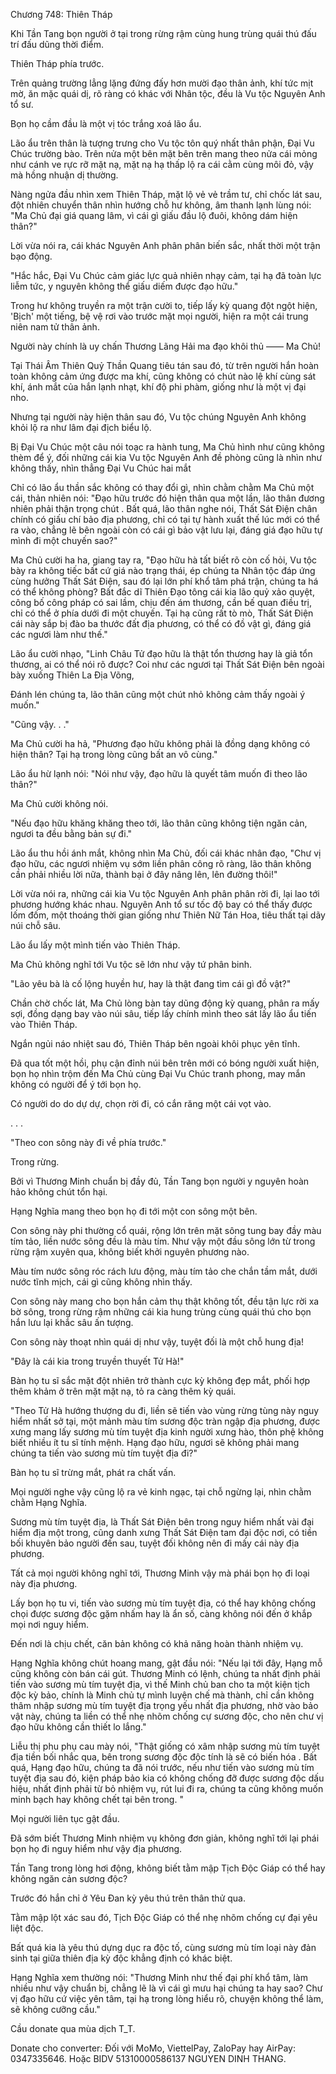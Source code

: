 




Chương 748: Thiên Tháp


Khi Tần Tang bọn người ở tại trong rừng rậm cùng hung trùng quái thú đấu trí đấu dũng thời điểm.

Thiên Tháp phía trước.

Trên quảng trường lẳng lặng đứng đấy hơn mười đạo thân ảnh, khí tức mịt mờ, ăn mặc quái dị, rõ ràng có khác với Nhân tộc, đều là Vu tộc Nguyên Anh tổ sư.

Bọn họ cầm đầu là một vị tóc trắng xoá lão ẩu.

Lão ẩu trên thân là tượng trưng cho Vu tộc tôn quý nhất thân phận, Đại Vu Chúc trường bào. Trên nửa một bên mặt bên trên mang theo nửa cái mỏng như cánh ve rực rỡ mặt nạ, mặt nạ hạ thấp lộ ra cái cằm cùng môi đỏ, vậy mà hồng nhuận dị thường.

Nàng ngửa đầu nhìn xem Thiên Tháp, mặt lộ vẻ vẻ trầm tư, chỉ chốc lát sau, đột nhiên chuyển thân nhìn hướng chỗ hư không, âm thanh lạnh lùng nói: "Ma Chủ đại giá quang lâm, vì cái gì giấu đầu lộ đuôi, không dám hiện thân?"

Lời vừa nói ra, cái khác Nguyên Anh phân phân biến sắc, nhất thời một trận bạo động.

"Hắc hắc, Đại Vu Chúc cảm giác lực quả nhiên nhạy cảm, tại hạ đã toàn lực liễm tức, y nguyên không thể giấu diếm được đạo hữu."

Trong hư không truyền ra một trận cười to, tiếp lấy kỳ quang đột ngột hiện, 'Bịch' một tiếng, bệ vệ rơi vào trước mặt mọi người, hiện ra một cái trung niên nam tử thân ảnh.

Người này chính là uy chấn Thương Lãng Hải ma đạo khôi thủ —— Ma Chủ!

Tại Thái Âm Thiên Quỷ Thần Quang tiêu tán sau đó, từ trên người hắn hoàn toàn không cảm ứng được ma khí, cũng không có chút nào lệ khí cùng sát khí, ánh mắt của hắn lạnh nhạt, khí độ phi phàm, giống như là một vị đại nho.

Nhưng tại người này hiện thân sau đó, Vu tộc chúng Nguyên Anh không khỏi lộ ra như lâm đại địch biểu lộ.

Bị Đại Vu Chúc một câu nói toạc ra hành tung, Ma Chủ hình như cũng không thèm để ý, đối những cái kia Vu tộc Nguyên Anh đề phòng cũng là nhìn như không thấy, nhìn thẳng Đại Vu Chúc hai mắt

Chỉ có lão ẩu thần sắc không có thay đổi gì, nhìn chằm chằm Ma Chủ một cái, thản nhiên nói: "Đạo hữu trước đó hiện thân qua một lần, lão thân đương nhiên phải thận trọng chút . Bất quá, lão thân nghe nói, Thất Sát Điện chân chính có giấu chí bảo địa phương, chỉ có tại tự hành xuất thế lúc mới có thể ra vào, chẳng lẽ bên ngoài còn có cái gì bảo vật lưu lại, đáng giá đạo hữu tự mình đi một chuyến sao?"

Ma Chủ cười ha ha, giang tay ra, "Đạo hữu hà tất biết rõ còn cố hỏi, Vu tộc bày ra không tiếc bất cứ giá nào trạng thái, ép chúng ta Nhân tộc đáp ứng cùng hưởng Thất Sát Điện, sau đó lại lớn phí khổ tâm phá trận, chúng ta há có thể không phòng? Bất đắc dĩ Thiên Đạo tông cái kia lão quỷ xảo quyệt, công bố công pháp có sai lầm, chịu đến ám thương, cần bế quan điều trị, chỉ có thể ở phía dưới đi một chuyến. Tại hạ cũng rất tò mò, Thất Sát Điện cái này sắp bị đào ba thước đất địa phương, có thể có đồ vật gì, đáng giá các ngươi làm như thế."

Lão ẩu cười nhạo, "Linh Châu Tử đạo hữu là thật tổn thương hay là giả tổn thương, ai có thể nói rõ được? Coi như các ngươi tại Thất Sát Điện bên ngoài bày xuống Thiên La Địa Võng,

Đánh lén chúng ta, lão thân cũng một chút nhỏ không cảm thấy ngoài ý muốn."

"Cũng vậy. . ."

Ma Chủ cười ha hả, "Phương đạo hữu không phải là đồng dạng không có hiện thân? Tại hạ trong lòng cũng bất an vô cùng."

Lão ẩu hừ lạnh nói: "Nói như vậy, đạo hữu là quyết tâm muốn đi theo lão thân?"

Ma Chủ cười không nói.

"Nếu đạo hữu khăng khăng theo tới, lão thân cũng không tiện ngăn cản, ngươi ta đều bằng bản sự đi."

Lão ẩu thu hồi ánh mắt, không nhìn Ma Chủ, đối cái khác nhân đạo, "Chư vị đạo hữu, các ngươi nhiệm vụ sớm liền phân công rõ ràng, lão thân không cần phải nhiều lời nữa, thành bại ở đây nâng lên, lên đường thôi!"

Lời vừa nói ra, những cái kia Vu tộc Nguyên Anh phân phân rời đi, lại lao tới phương hướng khác nhau. Nguyên Anh tổ sư tốc độ bay có thể thấy được lốm đốm, một thoáng thời gian giống như Thiên Nữ Tán Hoa, tiêu thất tại dãy núi chỗ sâu.

Lão ẩu lấy một mình tiến vào Thiên Tháp.

Ma Chủ không nghĩ tới Vu tộc sẽ lớn như vậy tứ phân binh.

"Lão yêu bà là cố lộng huyền hư, hay là thật đang tìm cái gì đồ vật?"

Chần chờ chốc lát, Ma Chủ lòng bàn tay dũng động kỳ quang, phân ra mấy sợi, đồng dạng bay vào núi sâu, tiếp lấy chính mình theo sát lấy lão ẩu tiến vào Thiên Tháp.

Ngắn ngủi náo nhiệt sau đó, Thiên Tháp bên ngoài khôi phục yên tĩnh.

Đã qua tốt một hồi, phụ cận đỉnh núi bên trên mới có bóng người xuất hiện, bọn họ nhìn trộm đến Ma Chủ cùng Đại Vu Chúc tranh phong, may mắn không có người để ý tới bọn họ.

Có người do do dự dự, chọn rời đi, có cắn răng một cái vọt vào.

. . .

"Theo con sông này đi về phía trước."

Trong rừng.

Bởi vì Thương Minh chuẩn bị đầy đủ, Tần Tang bọn người y nguyên hoàn hảo không chút tổn hại.

Hạng Nghĩa mang theo bọn họ đi tới một con sông một bên.

Con sông này phi thường cổ quái, rộng lớn trên mặt sông tung bay đầy màu tím tảo, liền nước sông đều là màu tím. Như vậy một đầu sông lớn từ trong rừng rậm xuyên qua, không biết khởi nguyên phương nào.

Màu tím nước sông róc rách lưu động, màu tím tảo che chắn tầm mắt, dưới nước tĩnh mịch, cái gì cũng không nhìn thấy.

Con sông này mang cho bọn hắn cảm thụ thật không tốt, đều tận lực rời xa bờ sông, trong rừng rậm những cái kia hung trùng cùng quái thú cho bọn hắn lưu lại khắc sâu ấn tượng.

Con sông này thoạt nhìn quái dị như vậy, tuyệt đối là một chỗ hung địa!

"Đây là cái kia trong truyền thuyết Tử Hà!"

Bàn họ tu sĩ sắc mặt đột nhiên trở thành cực kỳ không đẹp mắt, phối hợp thêm khảm ở trên mặt mặt nạ, tỏ ra càng thêm kỳ quái.

"Theo Tử Hà hướng thượng du đi, liền sẽ tiến vào vùng rừng tùng này nguy hiểm nhất sở tại, một mảnh màu tím sương độc tràn ngập địa phương, được xưng mang lấy sương mù tím tuyệt địa kinh người xưng hào, thôn phệ không biết nhiều ít tu sĩ tính mệnh. Hạng đạo hữu, ngươi sẽ không phải mang chúng ta tiến vào sương mù tím tuyệt địa đi?"

Bàn họ tu sĩ trừng mắt, phát ra chất vấn.

Mọi người nghe vậy cũng lộ ra vẻ kinh ngạc, tại chỗ ngừng lại, nhìn chằm chằm Hạng Nghĩa.

Sương mù tím tuyệt địa, là Thất Sát Điện bên trong nguy hiểm nhất vài đại hiểm địa một trong, cũng danh xưng Thất Sát Điện tam đại độc nơi, có tiền bối khuyên bảo người đến sau, tuyệt đối không nên đi mấy cái này địa phương.

Tất cả mọi người không nghĩ tới, Thương Minh vậy mà phái bọn họ đi loại này địa phương.

Lấy bọn họ tu vi, tiến vào sương mù tím tuyệt địa, có thể hay không chống chọi được sương độc gặm nhấm hay là ẩn số, càng không nói đến ở khắp mọi nơi nguy hiểm.

Đến nơi là chịu chết, căn bản không có khả năng hoàn thành nhiệm vụ.

Hạng Nghĩa không chút hoang mang, gật đầu nói: "Nếu lại tới đây, Hạng mỗ cũng không còn bán cái gút. Thương Minh có lệnh, chúng ta nhất định phải tiến vào sương mù tím tuyệt địa, vì thế Minh chủ ban cho ta một kiện tịch độc kỳ bảo, chính là Minh chủ tự mình luyện chế mà thành, chỉ cần không thâm nhập sương mù tím tuyệt địa trọng yếu nhất địa phương, nhờ vào bảo vật này, chúng ta liền có thể nhẹ nhõm chống cự sương độc, cho nên chư vị đạo hữu không cần thiết lo lắng."

Liễu thị phu phụ cau mày nói, "Thật giống có xâm nhập sương mù tím tuyệt địa tiền bối nhắc qua, bên trong sương độc độc tính là sẽ có biến hóa . Bất quá, Hạng đạo hữu, chúng ta đã nói trước, nếu như tiến vào sương mù tím tuyệt địa sau đó, kiện pháp bảo kia có không chống đỡ được sương độc dấu hiệu, nhất định phải từ bỏ nhiệm vụ, rút lui đi ra, chúng ta cũng không muốn minh bạch hay không chết tại bên trong. "

Mọi người liên tục gật đầu.

Đã sớm biết Thương Minh nhiệm vụ không đơn giản, không nghĩ tới lại phái bọn họ đi nguy hiểm như vậy địa phương.

Tần Tang trong lòng hơi động, không biết tằm mập Tịch Độc Giáp có thể hay không ngăn cản sương độc?

Trước đó hắn chỉ ở Yêu Đan kỳ yêu thú trên thân thử qua.

Tằm mập lột xác sau đó, Tịch Độc Giáp có thể nhẹ nhõm chống cự đại yêu liệt độc.

Bất quá kia là yêu thú dựng dục ra độc tố, cùng sương mù tím loại này đản sinh tại giữa thiên địa kỳ độc khẳng định có khác biệt.

Hạng Nghĩa xem thường nói: "Thương Minh như thế đại phí khổ tâm, làm nhiều như vậy chuẩn bị, chẳng lẽ là vì cái gì mưu hại chúng ta hay sao? Chư vị đạo hữu cứ việc yên tâm, tại hạ trong lòng hiểu rõ, chuyện không thể làm, sẽ không cưỡng cầu."

Cầu donate qua mùa dịch T_T.

Donate cho converter: Đối với MoMo, ViettelPay, ZaloPay hay AirPay: 0347335646. Hoặc BIDV 51310000586137 NGUYEN DINH THANG.




